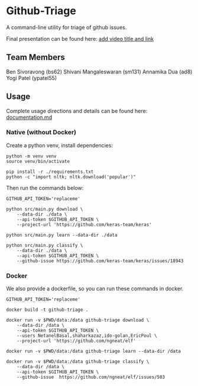 # Github-Triage
A command-line utility for triage of github issues.

Final presentation can be found here: [add video title and link]() 

## Team Members
Ben Sivoravong (bs62) 
Shivani Mangaleswaran (sm131)
Annamika Dua (ad8)
Yogi Patel (ypatel55)

## Usage
Complete usage directions and details can be found here: [documentation.md](https://github.com/ad8illinois/ByteCraft/blob/master/documentation.md) 


### Native (without Docker)
Create a python venv, install dependencies:
```
python -m venv venv
source venv/bin/activate

pip install -r ./requirements.txt
python -c "import nltk; nltk.download('popular')"
```

Then run the commands below:
```
GITHUB_API_TOKEN='replaceme'

python src/main.py download \
    --data-dir ./data \
    --api-token $GITHUB_API_TOKEN \
    --project-url 'https://github.com/keras-team/keras'

python src/main.py learn --data-dir ./data

python src/main.py classify \
    --data-dir ./data \
    --api-token $GITHUB_API_TOKEN \
    --github-issue https://github.com/keras-team/keras/issues/18943
```

### Docker
We also provide a dockerfile, so you can run these commands in docker.

```
GITHUB_API_TOKEN='replaceme'

docker build -t github-triage .

docker run -v $PWD/data:/data github-triage download \
    --data-dir /data \
    --api-token $GITHUB_API_TOKEN \
    --users NetanelBasal,shaharkazaz,ido-golan,EricPoul \
    --project-url 'https://github.com/ngneat/elf'

docker run -v $PWD/data:/data github-triage learn --data-dir /data

docker run -v $PWD/data:/data github-triage classify \
    --data-dir /data \
    --api-token $GITHUB_API_TOKEN \
    --github-issue  https://github.com/ngneat/elf/issues/503